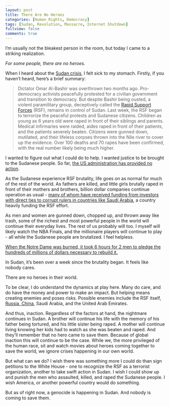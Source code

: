 ```yaml
---
layout: post
title: There Are No Heroes
categories: [Human Rights, Democracy]
tags: [Sudan, Revolution, Massacre, Internet Shutdown]
fullview: false
comments: true
---
```


I’m usually not the bleakest person in the room, but today I came to a striking realization. 

*For some people, there are no heroes.*

When I heard about the [Sudan crisis](https://www.google.com/search?ei=GfQCXee9MZGj8AO7paGIDQ&q=sudan+&oq=sudan+&gs_l=psy-ab.3..35i39l2j0i131j0i131i67j0i131l6.18217.18752..19560...0.0..0.73.144.2......0....1..gws-wiz.......0i71j0i131i20i263.VvwlQgbIM5A), I felt sick to my stomach. Firstly, if you haven’t heard, here’s a brief summary:

> Dictator Omar Al-Bashir was overthrown two months ago. Pro-democracy activists peacefully protested for a civilian government and transition to democracy. But despite Bashir being ousted, a violent paramilitary group, deceptively called the [Rapid Support Forces](https://www.google.com/search?ei=E_YCXY_SK6Gt0gK6gKyABA&q=rapid+support+forces&oq=rapid+support+forces&gs_l=psy-ab.3..35i39j0i324j0l2.6193.6193..6440...0.0..0.240.240.2-1......0....1..gws-wiz.......0i71.TCoNs9xzFYk) (RSF), remains in control of Sudan. Last week, the RSF began to terrorize the peaceful protests and Sudanese citizens. Children as young as 6 years old were raped in front of their siblings and parents. Medical infirmaries were raided, aides raped in front of their patients, and the patients severely beaten. Citizens were gunned down, mutilated, and their lifeless corpses thrown into the Nile river to cover up the evidence. Over 100 deaths and 70 rapes have been confirmed, with the real number likely being much higher.

I wanted to figure out what I could do to help. I wanted justice to be brought to the Sudanese people. So far, [the US administration has provided no action](https://foreignpolicy.com/2019/06/10/accused-of-indifference-trump-team-set-to-appoint-sudan-advisor-khartoum-violence-protests-east-africa-diplomacy-state-department/).

As the Sudanese experience RSF brutality, life goes on as normal for much of the rest of the world. As fathers are killed, and little girls brutally raped in front of their mothers and brothers, billion dollar companies continue operation as usual - [many of whom have received funding from investors with direct ties to corrupt rulers in countries like Saudi
Arabia](https://www.vox.com/recode/2019/5/1/18511540/silicon-valley-foreign-money-china-saudi-arabia-cfius-firrma-geopolitics-venture-capital), a country heavily funding the RSF effort.

As men and women are gunned down, chopped up, and thrown away like trash, some of the richest and most powerful people in the world will continue their everyday lives. The rest of us probably will too. I myself will likely watch the NBA Finals, and the millionaire players will continue to play - all while the Sudanese people are brutalized. I feel helpless.

[When the Notre Dame was burned, it took 6 hours for 2 men to pledge the hundreds of millions of dollars necessary to rebuild it.](https://www.mercurynews.com/2019/04/19/billionaires-raced-to-pledge-money-to-rebuild-notre-dame-then-came-the-backlash/)

In Sudan, it’s been over a week since the brutality began. It feels like nobody cares.

There are no heroes in their world.

To be clear, I do understand the dynamics at play here. Many do care, and do have the money and power to make an impact. But helping means creating enemies and poses risks. Possible enemies include the RSF itself, [Russia, China](https://www.aljazeera.com/news/2019/06/toll-sudan-army-attack-jumps-china-russia-block-action-190605025952953.html), Saudi Arabia, and the United Arab Emirates.

And thus, inaction. Regardless of the factors at hand, the nightmare continues in Sudan.  A brother will continue his life with the memory of his father being tortured, and his little sister being raped. A mother will continue living knowing her kids had to watch as she was beaten and raped. And they’ll remember that no hero came to save them. Because of global inaction this will continue to be the case. While we, the more privileged of the human race, sit and watch movies about heroes coming together to save the world, we ignore crises happening in our own world.

But what can we do? I wish there was something more I could do than sign petitions to the White House - one to recognize the RSF as a terrorist organization, another to take swift action in Sudan. I wish I could show up and punish the men who assaulted, killed, and raped the Sudanese people. I wish America, or another powerful country would do something.

But as of right now, a genocide is happening in Sudan. And nobody is coming to save them.
